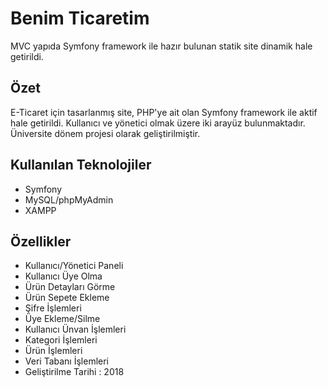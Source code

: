 # Benim Ticaretim
 MVC yapıda Symfony framework ile hazır bulunan statik site dinamik hale getirildi.
 
## Özet
E-Ticaret için tasarlanmış site, PHP'ye ait olan Symfony framework ile aktif hale getirildi. Kullanıcı ve yönetici olmak üzere iki arayüz bulunmaktadır. Üniversite dönem projesi olarak geliştirilmiştir.

## Kullanılan Teknolojiler
 * Symfony
 * MySQL/phpMyAdmin
 * XAMPP
 
## Özellikler
 * Kullanıcı/Yönetici Paneli
 * Kullanıcı Üye Olma
 * Ürün Detayları Görme
 * Ürün Sepete Ekleme 
 * Şifre İşlemleri
 * Üye Ekleme/Silme
 * Kullanıcı Ünvan İşlemleri
 * Kategori İşlemleri
 * Ürün İşlemleri
 * Veri Tabanı İşlemleri
 * Geliştirilme Tarihi : 2018
 
 

